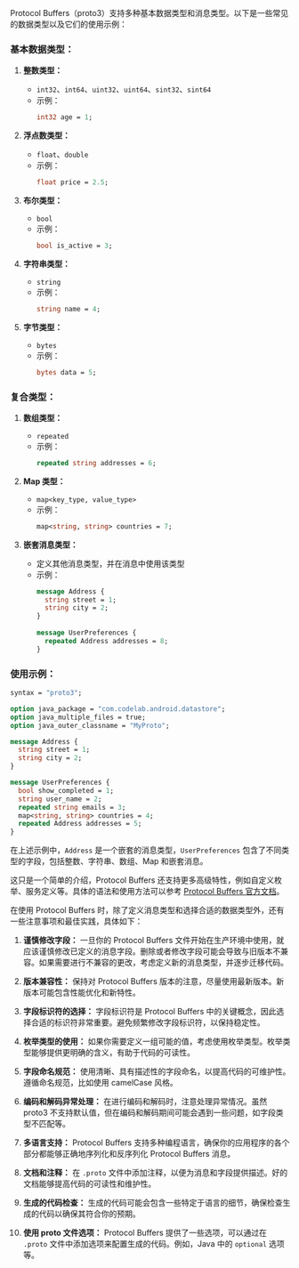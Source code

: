 Protocol Buffers（proto3）支持多种基本数据类型和消息类型。以下是一些常见的数据类型以及它们的使用示例：

### 基本数据类型：

1. **整数类型：**
    - `int32`、`int64`、`uint32`、`uint64`、`sint32`、`sint64`
    - 示例：
      ```protobuf
      int32 age = 1;
      ```

2. **浮点数类型：**
    - `float`、`double`
    - 示例：
      ```protobuf
      float price = 2.5;
      ```

3. **布尔类型：**
    - `bool`
    - 示例：
      ```protobuf
      bool is_active = 3;
      ```

4. **字符串类型：**
    - `string`
    - 示例：
      ```protobuf
      string name = 4;
      ```

5. **字节类型：**
    - `bytes`
    - 示例：
      ```protobuf
      bytes data = 5;
      ```

### 复合类型：

1. **数组类型：**
    - `repeated`
    - 示例：
      ```protobuf
      repeated string addresses = 6;
      ```

2. **Map 类型：**
    - `map<key_type, value_type>`
    - 示例：
      ```protobuf
      map<string, string> countries = 7;
      ```

3. **嵌套消息类型：**
    - 定义其他消息类型，并在消息中使用该类型
    - 示例：
      ```protobuf
      message Address {
        string street = 1;
        string city = 2;
      }
 
      message UserPreferences {
        repeated Address addresses = 8;
      }
      ```

### 使用示例：

```protobuf
syntax = "proto3";

option java_package = "com.codelab.android.datastore";
option java_multiple_files = true;
option java_outer_classname = "MyProto";

message Address {
  string street = 1;
  string city = 2;
}

message UserPreferences {
  bool show_completed = 1;
  string user_name = 2;
  repeated string emails = 3;
  map<string, string> countries = 4;
  repeated Address addresses = 5;
}
```

在上述示例中，`Address` 是一个嵌套的消息类型，`UserPreferences` 包含了不同类型的字段，包括整数、字符串、数组、Map 和嵌套消息。

这只是一个简单的介绍，Protocol Buffers 还支持更多高级特性，例如自定义枚举、服务定义等。具体的语法和使用方法可以参考 [Protocol Buffers 官方文档](https://developers.google.com/protocol-buffers/docs/proto3)。




在使用 Protocol Buffers 时，除了定义消息类型和选择合适的数据类型外，还有一些注意事项和最佳实践，具体如下：

1. **谨慎修改字段：** 一旦你的 Protocol Buffers 文件开始在生产环境中使用，就应该谨慎修改已定义的消息字段。删除或者修改字段可能会导致与旧版本不兼容。如果需要进行不兼容的更改，考虑定义新的消息类型，并逐步迁移代码。

2. **版本兼容性：** 保持对 Protocol Buffers 版本的注意，尽量使用最新版本。新版本可能包含性能优化和新特性。

3. **字段标识符的选择：** 字段标识符是 Protocol Buffers 中的关键概念，因此选择合适的标识符非常重要。避免频繁修改字段标识符，以保持稳定性。

4. **枚举类型的使用：** 如果你需要定义一组可能的值，考虑使用枚举类型。枚举类型能够提供更明确的含义，有助于代码的可读性。

5. **字段命名规范：** 使用清晰、具有描述性的字段命名，以提高代码的可维护性。遵循命名规范，比如使用 camelCase 风格。

6. **编码和解码异常处理：** 在进行编码和解码时，注意处理异常情况。虽然 proto3 不支持默认值，但在编码和解码期间可能会遇到一些问题，如字段类型不匹配等。

7. **多语言支持：** Protocol Buffers 支持多种编程语言，确保你的应用程序的各个部分都能够正确地序列化和反序列化 Protocol Buffers 消息。

8. **文档和注释：** 在 `.proto` 文件中添加注释，以便为消息和字段提供描述。好的文档能够提高代码的可读性和维护性。

9. **生成的代码检查：** 生成的代码可能会包含一些特定于语言的细节，确保检查生成的代码以确保其符合你的预期。

10. **使用 proto 文件选项：** Protocol Buffers 提供了一些选项，可以通过在 `.proto` 文件中添加选项来配置生成的代码。例如，Java 中的 `optional` 选项等。
